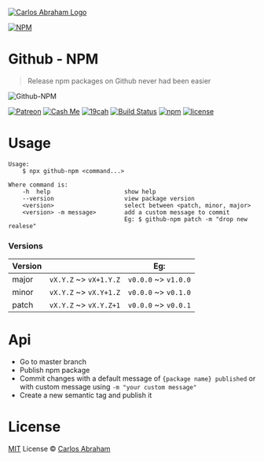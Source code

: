 [![Carlos Abraham Logo](https://avatars3.githubusercontent.com/u/21347264?s=50&v=4)](https://19cah.com)

[![NPM](https://nodei.co/npm/github-npm.png?compact=true)](https://nodei.co/npm/github-npm/)

# Github - NPM

> Release npm packages on Github never had been easier

![Github-NPM](https://cdn.abraham.gq/projects/github-npm/github-npm.svg)

<!-- Badges -->
[![Patreon][patreon]](https://www.patreon.com/19cah)
[![Cash Me][cash-me]](https://cash.me/$19cah)
[![19cah](https://19cah.com/badge.svg)](https://github.com/19cah)
[![Build Status](https://img.shields.io/travis/19cah/github-npm.svg?logo=travis)](https://travis-ci.org/19cah/github-npm)
[![npm](https://img.shields.io/npm/v/github-npm.svg)](https://www.npmjs.com/package/github-npm)
[![license](https://img.shields.io/github/license/19cah/github-npm.svg)](https://github.com/19cah/github-npm/blob/master/LICENSE)
<!-- Badges -->


# Usage

```
Usage:
	$ npx github-npm <command...>

Where command is:
	-h  help                     show help
	--version                    view package version
	<version>                    select between <patch, minor, major>
	<version> -m message>        add a custom message to commit
	                             Eg: $ github-npm patch -m "drop new realese"
```

### Versions

| Version |                        | Eg:                  |
| ------- | ---------------------- | -------------------- |
| major   | `vX.Y.Z` ~> `vX+1.Y.Z` | `v0.0.0` ~> `v1.0.0` |
| minor   | `vX.Y.Z` ~> `vX.Y+1.Z` | `v0.0.0` ~> `v0.1.0` |
| patch   | `vX.Y.Z` ~> `vX.Y.Z+1` | `v0.0.0` ~> `v0.0.1` |

# Api

- Go to master branch
- Publish npm package
- Commit changes with a default message of `{package name} published` or with custom message using `-m "your custom message"`
- Create a new semantic tag and publish it

# License

[MIT](https://github.com/19cah/github-npm/blob/master/LICENSE) License © [Carlos Abraham](https://github.com/19cah)


[cash-me]: https://cdn.abraham.gq/badges/cash-me.svg
[patreon]: https://cdn.abraham.gq/badges/patreon.svg
